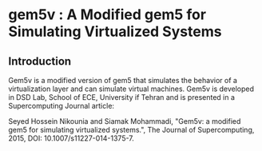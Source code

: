 # gem5v : A Modified gem5 for Simulating Virtualized Systems

## Introduction
Gem5v is a modified version of gem5 that simulates the behavior of a virtualization layer and can simulate virtual machines.
Gem5v is developed in DSD Lab, School of ECE, University if Tehran and is presented in a Supercomputing Journal article:

Seyed Hossein Nikounia and Siamak Mohammadi, "Gem5v: a modified gem5 for simulating virtualized systems.", The Journal of Supercomputing, 2015, DOI: 10.1007/s11227-014-1375-7.
